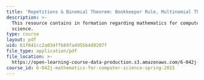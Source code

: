 ```yaml
---
title: 'Repetitions & Binomial Theorem: Bookkeeper Rule, Multinomial Theorem'
description: >-
  This resource contains in formation regarding mathematics for computer
  science.
type: course
layout: pdf
uid: 61f041cc2a034ffb89fa495bb4d9207f
file_type: application/pdf
file_location: >-
  https://open-learning-course-data-production.s3.amazonaws.com/6-042j-mathematics-for-computer-science-spring-2015/61f041cc2a034ffb89fa495bb4d9207f_MIT6_042JS16_Bookkeeper.pdf
course_id: 6-042j-mathematics-for-computer-science-spring-2015
---
```

